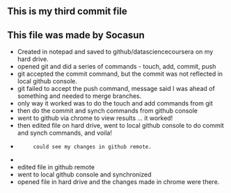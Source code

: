## This is my third commit file
## This file was made by Socasun

* Created in notepad and saved to github/datasciencecoursera on my hard drive.
* opened git and did a series of commands - touch, add, commit, push
* git accepted the commit command, but the commit was not reflected in local github console.
* git failed to accept the push command, message said I was ahead of something and needed to merge branches.
* only way it worked was to do the touch and add commands from git
* then do the commit and synch commands from github console
* went to github via chrome to view results ... it worked!
* then edited file on hard drive, went to local github console to do commit and synch commands, and voila! 
*          could see my changes in github remote.
*
* edited file in github remote
* went to local github console and synchronized
* opened file in hard drive and the changes made in chrome were there.
